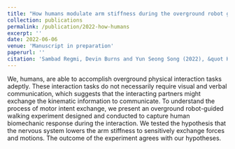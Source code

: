 ```yaml
---
title: "How humans modulate arm stiffness during the overground robot guided experiment?"
collection: publications
permalink: /publication/2022-how-humans
excerpt: ''
date: 2022-06-06
venue: 'Manuscript in preparation'
paperurl: ''
citation: 'Sambad Regmi, Devin Burns and Yun Seong Song (2022), &quot How humans modulate arm stiffness during the overground robot guided experiment? &quot; <i>preprint</i>'
---
```

We, humans, are able to accomplish overground physical interaction tasks adeptly. These interaction tasks do not necessarily require visual and verbal communication, which suggests that the interacting partners might exchange the kinematic information to communicate. To understand the process of motor intent exchange, we present an overground robot-guided walking experiment designed and conducted to capture human biomechanic response during the interaction. We tested the hypothesis that the nervous system lowers the arm stiffness to sensitively exchange forces and motions. The outcome of the experiment agrees with our hypotheses.

